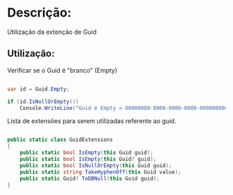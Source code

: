 # Descrição:

Utilização da extenção de Guid

## Utilização:

Verificar se o Guid é "branco" (Empty)

```csharp

var id = Guid.Empty;

if (id.IsNullOrEmpty())
    Console.WriteLine("Guid é Empty = 00000000-0000-0000-0000-000000000000");

```

Lista de extensões para serem utilizadas referente ao guid.

```csharp

public static class GuidExtensions
{
    public static bool IsEmpty(this Guid guid);
    public static bool IsEmpty(this Guid? guid);
    public static bool IsNullOrEmpty(this Guid guid);
    public static string TakeHyphenOff(this Guid value);
    public static Guid? ToDBNull(this Guid guid);
}

```
